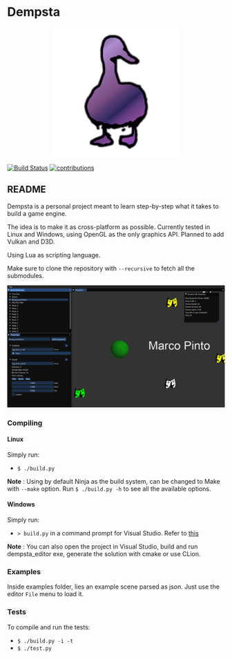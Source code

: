 # Dempsta

<div style="text-align: center; "><img src="media/dempsta_icon.png" height="300" alt="Logo"></div>

[![Build Status](https://travis-ci.org/mrcoalp/dempsta-engine.svg?branch=main)](https://travis-ci.org/mrcoalp/dempsta-engine)
[![contributions](https://img.shields.io/badge/contributions-welcome-informational)](https://github.com/mrcoalp/dempsta-engine/blob/main/CONTRIBUTING.md)

## README

Dempsta is a personal project meant to learn step-by-step what it takes to build a game engine.

The idea is to make it as cross-platform as possible. Currently tested in Linux and Windows, using OpenGL as the only graphics API. Planned to add Vulkan and D3D.

Using Lua as scripting language.

Make sure to clone the repository with `--recursive` to fetch all the submodules.

<div style="text-align: center; "><img src="media/screen.png" width="800" alt="Editor"></div>

### Compiling

#### Linux

Simply run:

- `$ ./build.py` <br>

**Note** : Using by default Ninja as the build system, can be changed to Make with `--make` option. Run `$ ./build.py -h` to see all the available options.

#### Windows

Simply run:

- `> build.py` in a command prompt for Visual Studio. Refer to [this](https://docs.microsoft.com/en-us/dotnet/framework/tools/developer-command-prompt-for-vs)

**Note** : You can also open the project in Visual Studio, build and run dempsta_editor exe, generate the solution with cmake or use CLion.

### Examples

Inside examples folder, lies an example scene parsed as json. Just use the editor `File` menu to load it.

### Tests

To compile and run the tests:

- `$ ./build.py -i -t`
- `$ ./test.py`
